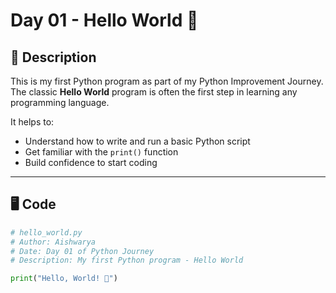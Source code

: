 # Day 01 - Hello World 🚀

## 📌 Description
This is my first Python program as part of my Python Improvement Journey.  
The classic **Hello World** program is often the first step in learning any programming language.  

It helps to:  
- Understand how to write and run a basic Python script  
- Get familiar with the `print()` function  
- Build confidence to start coding  

---

## 🖥️ Code
```python
# hello_world.py
# Author: Aishwarya
# Date: Day 01 of Python Journey
# Description: My first Python program - Hello World

print("Hello, World! 👋")
